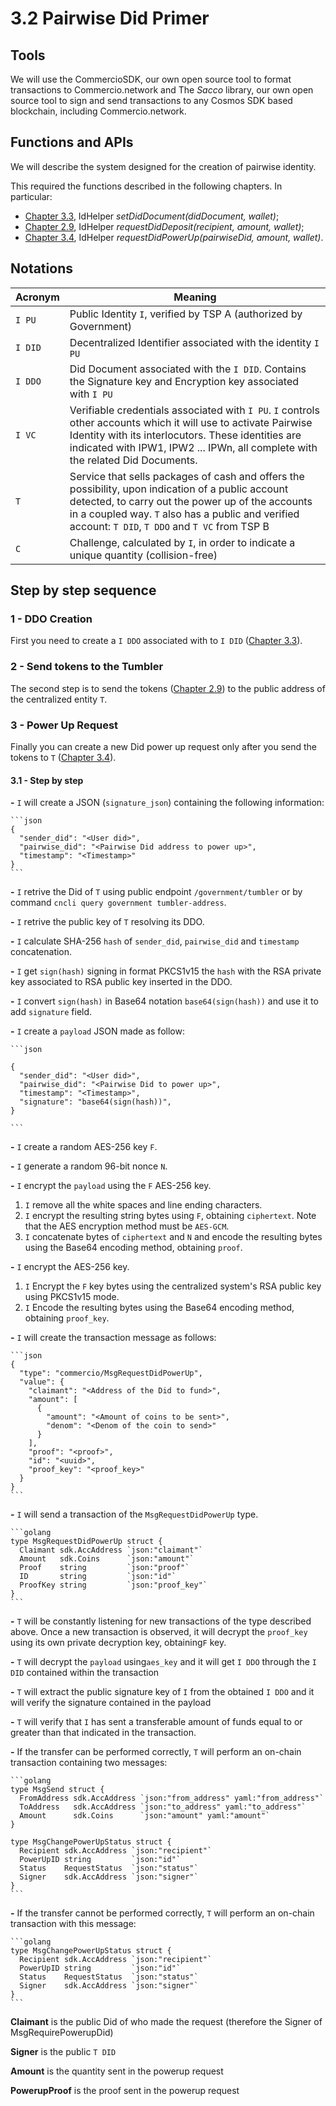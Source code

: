 # 3.2 Pairwise Did Primer

## Tools

We will use the CommercioSDK, our own open source tool to format transactions to Commercio.network
and The _Sacco_ library, our own open source tool to sign and send transactions to any Cosmos SDK based blockchain, including Commercio.network.

## Functions and APIs

We will describe the system designed for the creation of pairwise identity.

This required the functions described in the following chapters. In particular:

- [Chapter 3.3](3.3-chapter.md), IdHelper _setDidDocument(didDocument, wallet)_;
- [Chapter 2.9](2.9-chapter.md), IdHelper _requestDidDeposit(recipient, amount, wallet)_;
- [Chapter 3.4](3.4-chapter.md), IdHelper _requestDidPowerUp(pairwiseDid, amount, wallet)_.

## Notations

| Acronym | Meaning                                                                                                                                                                                                                                                      |
|---------|--------------------------------------------------------------------------------------------------------------------------------------------------------------------------------------------------------------------------------------------------------------|
| `I PU`  | Public Identity `I`, verified by TSP A (authorized by Government)                                                                                                                                                                                            |
| `I DID` | Decentralized Identifier associated with the identity `I PU`                                                                                                                                                                                                 |
| `I DDO` | Did Document associated with the `I DID`. Contains the Signature key and Encryption key associated with  `I PU`                                                                                                                                              |
| `I VC`  | Verifiable credentials associated with `I PU`. `I` controls other accounts which it will use to activate Pairwise Identity with its interlocutors. These identities are indicated with IPW1, IPW2 ... IPWn, all complete with the related Did Documents.     |
| `T`     | Service that sells packages of cash and offers the possibility, upon indication of a public account detected, to carry out the power up of the accounts in a coupled way. `T` also has a public and verified account: `T DID`, `T DDO` and `T VC` from TSP B |
| `C`     | Challenge, calculated by `I`, in order to indicate a unique quantity (collision-free)                                                                                                                                                                        |

## Step by step sequence

### **1 - DDO Creation**

First you need to create a `I DDO` associated with to `I DID` ([Chapter 3.3](3.3-chapter.md)).

### **2 - Send tokens to the Tumbler**

The second step is to send the tokens ([Chapter 2.9](2.9-chapter.md)) to the public address of the centralized entity `T`.

### **3 - Power Up Request**

Finally you can create a new Did power up request only after you send the tokens to `T` ([Chapter 3.4](3.4-chapter.md)).

#### **3.1 - Step by step**

**-** `I` will create a JSON (`signature_json`) containing the following information:

    ```json
    {
      "sender_did": "<User did>",
      "pairwise_did": "<Pairwise Did address to power up>",
      "timestamp": "<Timestamp>"
    }
    ```

**-** `I` retrive the Did of `T` using public endpoint `/government/tumbler` or by command `cncli query government tumbler-address`.

**-** `I` retrive the public key of `T` resolving its DDO.

**-** `I` calculate SHA-256 `hash` of `sender_did`, `pairwise_did` and `timestamp` concatenation.

**-** `I` get `sign(hash)` signing in format PKCS1v15 the `hash` with the RSA private key associated to RSA public key inserted in the DDO.

**-** `I` convert `sign(hash)` in Base64 notation `base64(sign(hash))` and use it to add `signature` field.

**-** `I` create a `payload` JSON made as follow:

    ```json

    {
      "sender_did": "<User did>",
      "pairwise_did": "<Pairwise Did to power up>",
      "timestamp": "<Timestamp>",
      "signature": "base64(sign(hash))",
    }

    ```

**-** `I` create a random AES-256 key `F`.

**-** `I` generate a random 96-bit nonce `N`.

**-** `I` encrypt the `payload` using the `F` AES-256 key.

  1. `I` remove all the white spaces and line ending characters.
  2. `I` encrypt the resulting string bytes using `F`, obtaining `ciphertext`. Note that the AES encryption method must be `AES-GCM`.
  3. `I` concatenate bytes of `ciphertext` and `N` and encode the resulting bytes using the Base64 encoding method, obtaining `proof`.

**-** `I` encrypt the AES-256 key.

  1. `I` Encrypt the `F` key bytes using the centralized system's RSA public key using PKCS1v15 mode.
  2. `I` Encode the resulting bytes using the Base64 encoding method, obtaining `proof_key`.

**-** `I` will create the transaction message as follows:

    ```json
    {
      "type": "commercio/MsgRequestDidPowerUp",
      "value": {
        "claimant": "<Address of the Did to fund>",
        "amount": [
          {
            "amount": "<Amount of coins to be sent>",
            "denom": "<Denom of the coin to send>"
          }   
        ],
        "proof": "<proof>",
        "id": "<uuid>",
        "proof_key": "<proof_key>"
      }
    }
    ```

**-** `I` will send a transaction of the `MsgRequestDidPowerUp` type.

    ```golang
    type MsgRequestDidPowerUp struct {
      Claimant sdk.AccAddress `json:"claimant"`
      Amount   sdk.Coins      `json:"amount"`
      Proof    string         `json:"proof"`
      ID       string         `json:"id"`
      ProofKey string         `json:"proof_key"`
    }
    ```

**-** `T` will be constantly listening for new transactions of the type described above. Once a new transaction is observed, it will decrypt the `proof_key` using its own private decryption key, obtaining`F` key.

**-** `T` will decrypt the `payload` using`aes_key` and it will get `I DDO` through the `I DID` contained within the transaction

**-** `T` will extract the public signature key of `I` from the obtained `I DDO` and it will verify the signature contained in the payload

**-** `T` will verify that  `I`  has sent a transferable amount of funds equal to or greater than that indicated in the transaction.

**-** If the transfer can be performed correctly, `T` will perform an on-chain transaction containing two messages:

    ```golang
    type MsgSend struct {
      FromAddress sdk.AccAddress `json:"from_address" yaml:"from_address"`
      ToAddress   sdk.AccAddress `json:"to_address" yaml:"to_address"`
      Amount      sdk.Coins      `json:"amount" yaml:"amount"`
    }

    type MsgChangePowerUpStatus struct {
      Recipient sdk.AccAddress `json:"recipient"`
      PowerUpID string         `json:"id"`
      Status    RequestStatus  `json:"status"`
      Signer    sdk.AccAddress `json:"signer"`
    }
    ```

**-** If the transfer cannot be performed correctly, `T` will perform an on-chain transaction with this message:

    ```golang
    type MsgChangePowerUpStatus struct {
      Recipient sdk.AccAddress `json:"recipient"`
      PowerUpID string         `json:"id"`
      Status    RequestStatus  `json:"status"`
      Signer    sdk.AccAddress `json:"signer"`
    }
    ```

**Claimant** is the public Did of who made the request (therefore the Signer of MsgRequirePowerupDid)

**Signer** is the public `T DID`

**Amount** is the quantity sent in the powerup request

**PowerupProof** is the proof sent in the powerup request
